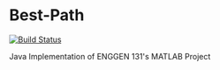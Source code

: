 # Best-Path
[![Build Status](https://travis-ci.org/dan-wong/best-path.svg?branch=master)](https://travis-ci.org/dan-wong/best-path)

Java Implementation of ENGGEN 131's MATLAB Project
